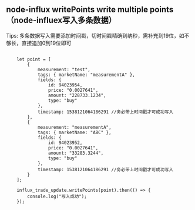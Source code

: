 ## node-influx writePoints write multiple points（node-influex写入多条数据）

Tips:  多条数据写入需要添加时间戳，切时间戳精确到纳秒，需补充到19位，如不够长，直接追加0到19位即可

<pre><code>
	let point = [
		{
			measurement: "test",
			tags: { marketName: "measurementA" },
			fields: {
				id: 94023954,
				price: "0.0027641",
				amount: "228733.1234",
				type: "buy"
			},
			timestamp: 1538121064186291 //务必带上时间戳才可成功写入
		},
		{
			measurement: "measurementA",
			tags: { marketName: "ABC" },
			fields: {
				id: 94023952,
				price: "0.0027641",
				amount: "33283.3244",
				type: "buy"
			},
			timestamp: 1538121064186291 //务必带上时间戳才可成功写入
		}
	];

	influx_trade_update.writePoints(point).then(() => {
		console.log("写入成功");
	});
</code></pre>